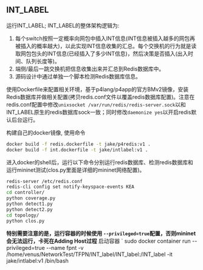 ## INT_LABEL

运行INT_LABEL; INT_LABEL的整体架构逻辑为:

1. 每个switch按照一定概率向网包中插入INT信息(INT信息被插入越多的网包再被插入的概率越大)，以此实现INT信息收集的汇总。每个交换机的行为就是读取网包包头的INT信息(已经插入了多少INT信息)，然后决策是否插入(出入时间、队列长度等)。
2. 端侧/最后一跳交换机把信息收集出来并汇总到Redis数据库中。
3. 源码设计中通过单独一个脚本检测Redis数据库信息。

使用Dockerfile来配置相关环境，基于p4lang/p4app的官方BMv2镜像，安装Redis数据库并做相关配置(拷贝redis.conf文件以覆盖redis数据库配置)。注意在redis.conf配置中修改`unixsocket /var/run/redis/redis-server.sock`以和INT_LABEL原生的redis数据库sock一致；同时修改`daemonize yes`以开启redis默认后台运行。

构建自己的docker镜像, 使用命令

```sh
docker build -f redis.dockerfile -t jake/p4redis:v1 .
docker build -f int.dockerfile -t jake/intlabel:v1 .
```

进入docker的shell后，运行以下命令分别运行redis数据库、检测redis数据库和运行mininet测试(clos.py里面是详细的mininet网络配置)。

```sh
redis-server /etc/redis.conf
redis-cli config set notify-keyspace-events KEA
cd controller/
python coverage.py
python detect1.py
python detect2.py
cd topology/
python clos.py
```

**特别需要注意的是，运行容器的时候使用 `--privileged=true`配置，否则mininet会无法运行，卡死在Adding Host过程**
启动容器
` sudo docker container run --privileged=true --name fpnt -v /home/venus/NetworkTest/TFPN/INT_label/INT_label:/INT_label  -it jake/intlabel:v1 /bin/bash